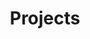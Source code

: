 ---
title: "Projects"
description: "Here you'd find some projects of mine. Coming soon."
hideBackToTop: false
hidePagination: true
---